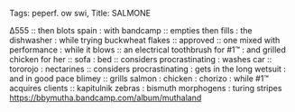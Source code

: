 Tags: peperf. ow swi,
Title: SALMONE  
  
∆555 :: then blots spain : with bandcamp :: empties then fills : the dishwasher : while trying buckwheat flakes :: approved :: one mixed with performance : while it blows :: an electrical toothbrush for #1™ : and grilled chicken for her :: sofa : bed :: considers procrastinating : washes car :: tororojo : nectarines :: considers procrastinating : gets in the long wetsuit : and in good pace blimey :: grills salmon : chicken : chorizo : while #1™ acquires clients :: kapitulnik zebras : bismuth morphogens : turing stripes  
<https://bbymutha.bandcamp.com/album/muthaland>  
